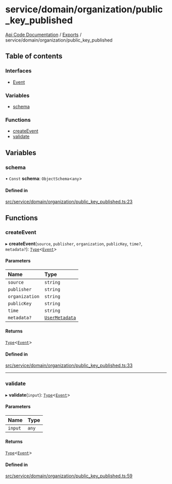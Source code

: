 # service/domain/organization/public\_key\_published
[Api Code Documentation](../README.md) / [Exports](../modules.md) / service/domain/organization/public\_key\_published

## Table of contents

### Interfaces

- [Event](../interfaces/service_domain_organization_public_key_published.Event.md)

### Variables

- [schema](service_domain_organization_public_key_published.md#schema)

### Functions

- [createEvent](service_domain_organization_public_key_published.md#createevent)
- [validate](service_domain_organization_public_key_published.md#validate)

## Variables

### schema

• `Const` **schema**: `ObjectSchema`\<`any`\>

#### Defined in

[src/service/domain/organization/public_key_published.ts:23](https://github.com/openkfw/TruBudget/blob/c993c60c/api/src/service/domain/organization/public_key_published.ts#L23)

## Functions

### createEvent

▸ **createEvent**(`source`, `publisher`, `organization`, `publicKey`, `time?`, `metadata?`): [`Type`](result.md#type)\<[`Event`](../interfaces/service_domain_organization_public_key_published.Event.md)\>

#### Parameters

| Name | Type |
| :------ | :------ |
| `source` | `string` |
| `publisher` | `string` |
| `organization` | `string` |
| `publicKey` | `string` |
| `time` | `string` |
| `metadata?` | [`UserMetadata`](service_domain_metadata.md#usermetadata) |

#### Returns

[`Type`](result.md#type)\<[`Event`](../interfaces/service_domain_organization_public_key_published.Event.md)\>

#### Defined in

[src/service/domain/organization/public_key_published.ts:33](https://github.com/openkfw/TruBudget/blob/c993c60c/api/src/service/domain/organization/public_key_published.ts#L33)

___

### validate

▸ **validate**(`input`): [`Type`](result.md#type)\<[`Event`](../interfaces/service_domain_organization_public_key_published.Event.md)\>

#### Parameters

| Name | Type |
| :------ | :------ |
| `input` | `any` |

#### Returns

[`Type`](result.md#type)\<[`Event`](../interfaces/service_domain_organization_public_key_published.Event.md)\>

#### Defined in

[src/service/domain/organization/public_key_published.ts:59](https://github.com/openkfw/TruBudget/blob/c993c60c/api/src/service/domain/organization/public_key_published.ts#L59)
